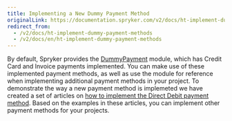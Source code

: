 ```yaml
---
title: Implementing a New Dummy Payment Method
originalLink: https://documentation.spryker.com/v2/docs/ht-implement-dummy-payment-methods
redirect_from:
  - /v2/docs/ht-implement-dummy-payment-methods
  - /v2/docs/en/ht-implement-dummy-payment-methods
---
```


By default, Spryker provides the [DummyPayment](https://github.com/spryker/dummy-payment) module, which has Credit Card and Invoice payments implemented. You can make use of these implemented payment methods, as well as use the module for reference when implementing additional payment methods in your project. 
To demonstrate the way a new payment method is implemeted we have created a set of articles on [how to implement the Direct Debit payment method](https://documentation.spryker.com/v2/docs/ht-implement-dd ). Based on the examples in these articles, you can implement other payment methods for your projects.
